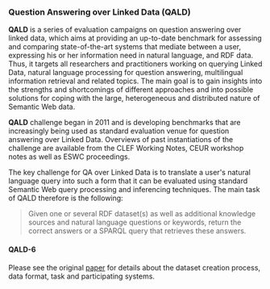 ### Question Answering over Linked Data (QALD)

**QALD** is a series of evaluation campaigns on question answering over linked data, which aims at providing an up-to-date benchmark for assessing and comparing 
state-of-the-art systems that mediate between a user, expressing his or her information need in natural language, and RDF data. Thus, it targets all researchers 
and practitioners working on querying Linked Data, natural language processing for question answering, multilingual information retrieval and related topics. The
main goal is to gain insights into the strengths and shortcomings of different approaches and into possible solutions for coping with the large, heterogeneous and
distributed nature of Semantic Web data.

**QALD** challenge began in 2011 and is developing benchmarks that are increasingly being used as standard evaluation venue for question answering over Linked Data.
Overviews of past instantiations of the challenge are available from the CLEF Working Notes, CEUR workshop notes as well as ESWC proceedings.

The key challenge for QA over Linked Data is to translate a user's natural language query into such a form that it can be evaluated using standard Semantic Web query 
processing and inferencing techniques. The main task of QALD therefore is the following:

> Given one or several RDF dataset(s) as well as additional knowledge sources and natural language questions or keywords, return the correct answers or a SPARQL query 
> that retrieves these answers.

#### QALD-6

Please see the original [paper](http://qald.aksw.org/6/documents/qald-6.pdf) for details about the dataset creation process, data format, task and participating systems.
